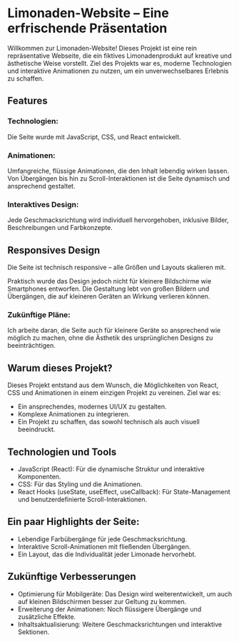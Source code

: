 <h1>Limonaden-Website – Eine erfrischende Präsentation</h1>
<p>Willkommen zur Limonaden-Website! Dieses Projekt ist eine rein repräsentative Webseite, die ein fiktives Limonadenprodukt auf kreative und ästhetische Weise vorstellt. Ziel des Projekts war es, moderne Technologien und interaktive Animationen zu nutzen, um ein unverwechselbares Erlebnis zu schaffen.</p>

<h2>Features</h2>
<h3>Technologien:</h3>
<p>Die Seite wurde mit JavaScript, CSS, und React entwickelt.</p>

<h3>Animationen:</h3>
<p>Umfangreiche, flüssige Animationen, die den Inhalt lebendig wirken lassen. Von Übergängen bis hin zu Scroll-Interaktionen ist die Seite dynamisch und ansprechend gestaltet.</p>

<h3>Interaktives Design:</h3>
<p>Jede Geschmacksrichtung wird individuell hervorgehoben, inklusive Bilder, Beschreibungen und Farbkonzepte.</p>

<h2>Responsives Design</h2>
<p>Die Seite ist technisch responsive – alle Größen und Layouts skalieren mit.</p>
<p>Praktisch wurde das Design jedoch nicht für kleinere Bildschirme wie Smartphones entworfen. Die Gestaltung lebt von großen Bildern und Übergängen, die auf kleineren Geräten an Wirkung verlieren können.</p>

<h3>Zukünftige Pläne:</h3>
<p>Ich arbeite daran, die Seite auch für kleinere Geräte so ansprechend wie möglich zu machen, ohne die Ästhetik des ursprünglichen Designs zu beeinträchtigen.</p>

<h2>Warum dieses Projekt?</h2>
<p>Dieses Projekt entstand aus dem Wunsch, die Möglichkeiten von React, CSS und Animationen in einem einzigen Projekt zu vereinen. Ziel war es:</p>
<ul>
  <li>Ein ansprechendes, modernes UI/UX zu gestalten.</li>
  <li>Komplexe Animationen zu integrieren.</li>
  <li>Ein Projekt zu schaffen, das sowohl technisch als auch visuell beeindruckt.</li>
</ul>

<h2>Technologien und Tools</h2>
<ul>
  <li>JavaScript (React): Für die dynamische Struktur und interaktive Komponenten.</li>
  <li>CSS: Für das Styling und die Animationen.</li>
  <li>React Hooks (useState, useEffect, useCallback): Für State-Management und benutzerdefinierte Scroll-Interaktionen.</li>
</ul>

<h2>Ein paar Highlights der Seite:</h2>
<ul>
  <li>Lebendige Farbübergänge für jede Geschmacksrichtung.</li>
  <li>Interaktive Scroll-Animationen mit fließenden Übergängen.</li>
  <li>Ein Layout, das die Individualität jeder Limonade hervorhebt.</li>
</ul>

<h2>Zukünftige Verbesserungen</h2>
<ul>
  <li>Optimierung für Mobilgeräte: Das Design wird weiterentwickelt, um auch auf kleinen Bildschirmen besser zur Geltung zu kommen.</li>
  <li>Erweiterung der Animationen: Noch flüssigere Übergänge und zusätzliche Effekte.</li>
  <li>Inhaltsaktualisierung: Weitere Geschmacksrichtungen und interaktive Sektionen.</li>
</ul>
